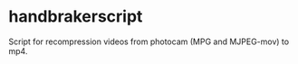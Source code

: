 handbrakerscript
================

Script for recompression videos from photocam (MPG and MJPEG-mov) to mp4.